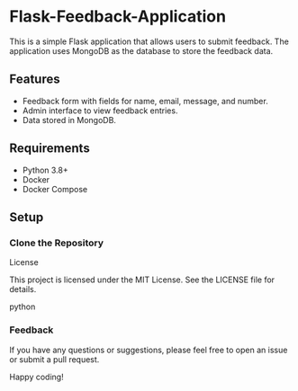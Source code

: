 # Flask-Feedback-Application

This is a simple Flask application that allows users to submit feedback. The application uses MongoDB as the database to store the feedback data. 

## Features

- Feedback form with fields for name, email, message, and number.
- Admin interface to view feedback entries.
- Data stored in MongoDB.

## Requirements

- Python 3.8+
- Docker
- Docker Compose

## Setup

### Clone the Repository

License

This project is licensed under the MIT License. See the LICENSE file for details.

python


### Feedback

If you have any questions or suggestions, please feel free to open an issue or submit a pull request.

Happy coding!
